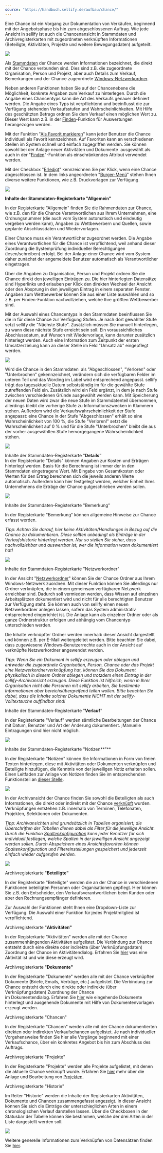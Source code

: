 ```yaml
---
source: "https://handbuch.sellify.de/aufbau/chance/"
---
```

Eine Chance ist ein Vorgang zur Dokumentation von Verkäufen, beginnend mit der Angebotsphase bis hin zum abgeschlossenen Auftrag. Wie jede Ansicht in sellify ist auch die Chancenansicht in Stammdaten und Archivregisterkarten mit zugeordneten verknüpften Informationen (Beteiligte, Aktivitäten, Projekte und weitere Bewegungsdaten) aufgeteilt.

![](https://image.jimcdn.com/app/cms/image/transf/dimension=890x10000:format=png/path/s42eb4d670de94a65/image/i57b456e0d5241307/version/1693944678/image.png)

Als [Stammdaten](https://handbuch.sellify.de/allgemein/benutzeroberfl%C3%A4che/ "Begriffe aus sellify, Aufbau von sellify") der Chance werden Informationen bezeichnet, die direkt mit der Chance verbunden sind. Dies sind z.B. die zugeordnete Organisation, Person und Projekt, aber auch Details zum Verkauf, Bemerkungen und der Chance zugeordnete [Windows-Netzwerkordner](https://handbuch.sellify.de/funktionen/netzwerkordner/ "Netzwerkordner").

Neben anderen Funktionen haben Sie auf der Chancenebene die Möglichkeit, konkrete Angaben zum Verkauf zu hinterlegen. Durch die Angabe eines Chancentyps kann die Art des Verkaufs genauer definiert werden. Die Angabe eines Typs ist verpflichtend und beeinflusst die zur Verfügung stehenden Verkaufsstufen und Wahrscheinlichkeiten. Mit Hilfe des geschätzten Betrags ordnen Sie dem Verkauf einen möglichen Wert zu. Dieser Wert kann z.B. in der [Finden](https://handbuch.sellify.de/aufbau/finden/ "Finden")\-Funktion für Auswertungen herangezogen werden.  

Mit der Funktion "[Als Favorit markieren](https://handbuch.sellify.de/funktionen/favoriten-definieren/ "Favoriten definieren")" kann jeder Benutzer die Chance individuell als Favorit kennzeichnen. Auf Favoriten kann an verschiedenen Stellen im System schnell und einfach zugegriffen werden. Sie können sowohl bei der Anlage neuer Aktivitäten und Dokumente  ausgewählt als auch in der "[Finden](https://handbuch.sellify.de/aufbau/finden/ "Finden")"-Funktion als einschränkendes Attribut verwendet werden.  

Mit der Checkbox "[Erledigt](https://handbuch.sellify.de/funktionen/erledigt-funktion/ "\"Erledigt\"-Funktion")" kennzeichnen Sie per Klick, wenn eine Chance abgeschlossen ist. In dem links angeordneten "[Burger-Menü](https://handbuch.sellify.de/funktionen/men%C3%BC-funktionen/ "Menü-Funktionen")"  stehen Ihnen diverse weitere Funktionen, wie z.B. Druckvorlagen zur Verfügung.

![](https://image.jimcdn.com/app/cms/image/transf/dimension=688x10000:format=png/path/s42eb4d670de94a65/image/ie08dd8154d657ef3/version/1693944733/image.png)

**Inhalte der Stammdaten-Registerkarte "Allgemein"**

In der Registerkarte "Allgemein" finden Sie die Rahmendaten zur Chance, wie z.B. den für die Chance Verantwortlichen aus Ihrem Unternehmen, eine Ordnungsnummer (die auch vom System automatisch und eindeutig vergeben werden kann), Angaben zu Wettbewerbern und Quellen, sowie geplante Abschlussdaten und Wiedervorlagen.

Einer Chance muss ein Verantwortlicher zugeordnet werden. Die Angabe eines Verantwortlichen für die Chance ist verpflichtend, weil anhand dieser Zuordnung die Systemprüfung individueller Berechtigungen (lesen/schreiben) erfolgt. Bei der Anlage einer Chance wird vom System daher zunächst der angemeldete Benutzer automatisch als Verantwortlicher eingetragen. 

Über die Angaben zu Organisation, Person und Projekt ordnen Sie die Chance direkt den jeweiligen Einträgen zu. Die hier hinterlegten Datensätze sind Hyperlinks und erlauben per Klick den direkten Wechsel der Ansicht oder den Absprung in den jeweiligen Eintrag in einem separaten Fenster. Angaben zum Wettbewerber können Sie aus einer Liste auswählen und so z.B. per Finden-Funktion nachvollziehen, welche Ihre größten Wettbewerber sind.

Mit der Auswahl eines Chancentyps in den Stammdaten beeinflussen Sie die in für diese Chance zur Verfügung Stufen. Je nach dort gewählter Stufe setzt sellify die "Nächste Stufe". Zusätzlich müssen Sie manuell hinterlegen, zu wann diese nächste Stufe erreicht sein soll. Ein voraussichtliches Abschlussdatum, auf Wunsch mit Wiedervorlage, kann darunter zusätzlich hinterlegt werden. Auch eine Information zum Zeitpunkt der ersten Umsatzerzielung kann an dieser Stelle im Feld "Umsatz ab" eingepflegt werden.

![](https://image.jimcdn.com/app/cms/image/transf/dimension=689x10000:format=png/path/s42eb4d670de94a65/image/if8b29523d3048bc8/version/1693944748/image.png)

Wird die Chance in den Stammdaten  als "Abgeschlossen", "Verloren" oder "Unterbrochen" gekennzeichnet, verändern sich die verfügbaren Felder im unteren Teil und das Wording im Label wird entsprechend angepasst. sellify trägt das tagesaktuelle Datum selbstständig im für die gewählte Stufe zutreffenden Feld ein. Zusätzlich wird ein Feld ergänzt, in dem je nach Stufe zwischen verschiedenen Gründe ausgewählt werden kann. Mit Speicherung der neuen Daten wird zwar die neue Stufe im Stammdatenteil übernommen, allerdings bleibt die vorherige Stufe zu Informationszwecken in Klammern stehen. Außerdem wird die Verkaufswahrscheinlichkeit der Stufe angepasst: eine Chance in der Stufe "Abgeschlossen" erhält so eine Wahrscheinlichkeit von 100 %, die Stufe "Verloren!" setzt die Wahrscheinlichkeit auf 0 % und für die Stufe "Unterbrochen" bleibt die aus der vorher ausgewählten Stufe hervorgegangene Wahrscheinlichkeit stehen.

![](https://image.jimcdn.com/app/cms/image/transf/dimension=706x10000:format=png/path/s42eb4d670de94a65/image/idf882de4120bed37/version/1693944767/image.png)

Inhalte der Stammdaten-Registerkarte "**Details"**  
In der Registerkarte "Details" können Angaben zur Kosten und Erträgen hinterlegt werden. Basis für die Berechnung ist immer der in den Stammdaten eingetragene Wert. Mit Eingabe von Gesamtkosten oder Werten für den Ertrag berechnen sich die jeweils anderen Werte automatisch. Außerdem kann hier festgelegt werden, welcher Einheit Ihres Unternehmens die Erträge der Chance gutgeschrieben werden sollen.

![](https://image.jimcdn.com/app/cms/image/transf/dimension=689x10000:format=png/path/s42eb4d670de94a65/image/i65348bba3a184b5d/version/1695733839/image.png)

Inhalte der Stammdaten-Registerkarte "Bemerkung"

In der Registerkarte "Bemerkung" können allgemeine Hinweise zur Chance erfasst werden.

*Tipp: Achten Sie darauf, hier keine Aktivitäten/Handlungen in Bezug auf die Chance zu dokumentieren. Diese sollten unbedingt als Einträge in der Verlaufshistorie hinterlegt werden. Nur so stellen Sie sicher, dass nachvollziehbar und auswertbar ist, wer die Information wann dokumentiert hat!*

![](https://image.jimcdn.com/app/cms/image/transf/dimension=690x10000:format=png/path/s42eb4d670de94a65/image/ida61198b4f625ef8/version/1693944792/image.png)

Inhalte der Stammdaten-Registerkarte "Netzwerkordner"

In der Ansicht "[Netzwerkordner](https://handbuch.sellify.de/funktionen/netzwerkordner/ "Netzwerkordner")" können Sie der Chance Ordner aus Ihrem Windows-Netzwerk zuordnen. Mit dieser Funktion können Sie allerdings nur Ordner verknüpfen, die in einem gemeinsam verfügbaren Netzwerk erreichbar sind. Dadurch soll vermieden werden, dass Wissen auf einzelnen Arbeitsplätzen dokumentiert wird und nicht für alle berechtigten Benutzer zur Verfügung steht. Sie können auch von sellify einen neuen Netzwerkordner anlegen lassen, sofern das System administrativ entsprechend eingerichtet ist. Die Anlage kann als einzelner Ordner oder als ganze Ordnerstruktur erfolgen und abhängig vom Chancentyp unterschieden werden.

Die Inhalte verknüpfter Ordner werden innerhalb dieser Ansicht dargestellt und können z.B. per E-Mail weitergeleitet werden. Bitte beachten Sie dabei, dass zugewiesene Windows-Benutzerrechte auch in der Ansicht auf verknüpfte Netzwerkordner angewendet werden.

*Tipp: Wenn Sie ein Dokument in sellify erzeugen oder ablegen und entweder die zugeordnete Organisation, Person, Chance oder das Projekt eine Netzwerkordnerverknüpfung hat, können Sie das Dokument physikalisch in diesem Ordner ablegen und trotzdem einen Eintrag in der sellify-Archivansicht erzeugen. Diese Funktion ist hilfreich, wenn in Ihrer Organisation nicht alle Personen mit sellify arbeiten, Sie bestimmte Informationen aber bereichsübergreifend teilen wollen. Bitte beachten Sie dabei, dass die Inhalte solcher Dokumente NICHT mit der sellify-Volltextsuche auffindbar sind!*

Inhalte der Stammdaten-Registerkarte "**Verlauf"**

In der Registerkarte "Verlauf" werden sämtliche Bearbeitungen der Chance mit Datum, Benutzer und Art der Änderung dokumentiert. ;Manuelle Eintragungen sind hier nicht möglich.  

![](https://image.jimcdn.com/app/cms/image/transf/dimension=678x10000:format=png/path/s42eb4d670de94a65/image/ifd59c412880ae178/version/1695733998/image.png)

Inhalte der Stammdaten-Registerkarte "Notizen**"**

In der Registerkarte "Notizen" können Sie Informationen in Form von freien Texten hinterlegen, diese mit Aktivitäten oder Dokumenten verknüpfen und Beteiligte hinzufügen, die Kenntnis von der jeweiligen Notiz erhalten sollen. Einen Leitfaden zur Anlage von Notizen finden Sie im entsprechenden Funktionsteil an [dieser Stelle](https://handbuch.sellify.de/funktionen/notizen/ "Notizen").  

![](https://image.jimcdn.com/app/cms/image/transf/dimension=678x10000:format=png/path/s42eb4d670de94a65/image/i0e9c1a63599debb7/version/1695310759/image.png)

In der Archivansicht der Chance finden Sie sowohl die Beteiligten als auch Informationen, die direkt oder indirekt mit der Chance [verknüpft](https://handbuch.sellify.de/allgemein/benutzeroberfl%C3%A4che/ "Benutzeroberfläche") wurden. Verknüpfungen entstehen z.B. innerhalb von Terminen, Telefonaten, Projekten, Selektionen oder Dokumenten.

*Tipp: Archivansichten sind grundsätzlich in Tabellen organisiert; die Überschriften der Tabellen dienen dabei als Filter für die jeweilige Ansicht. Durch die Funktion [Spaltenkonfiguration](https://handbuch.sellify.de/funktionen/spaltenkonfigurator-ansichtsfavoriten-und-tabkonfigurator/ "Spaltenkonfigurator, Ansichtsfavoriten und Tabkonfigurator") kann jeder Benutzer für sich individuell festlegen, welche Spalten in der jeweiligen Ansicht angezeigt werden sollen. Durch Abspeichern eines Ansichtsfavoriten können Spaltenkonfiguration und Filtereinstellungen gespeichert und jederzeit einfach wieder aufgerufen werden.*

![](https://image.jimcdn.com/app/cms/image/transf/dimension=749x10000:format=png/path/s42eb4d670de94a65/image/i4778c15017716e45/version/1693569272/image.png)

Archivregisterkarte "**Beteiligte"**

In der Registerkarte "Beteiligte" werden die an der Chance in verschiedenen Funktionen beteiligten Personen oder Organisationen gepflegt. Hier können Sie z.B. den Entscheider, den Verkaufsverantwortlichen beim Kunden oder aber den Rechnungsempfänger definieren.

Zur Auswahl der Funktionen steht Ihnen eine Dropdown-Liste zur Verfügung. Die Auswahl einer Funktion für jedes Projektmitglied ist verpflichtend.

Archivregisterkarte "**Aktivitäten"**

In der Registerkarte "Aktivitäten" werden alle mit der Chance zusammenhängenden Aktivitäten aufgelistet. Die Verbindung zur Chance entsteht durch eine direkte oder indirekte (über Verknüpfungsdaten) Zuordnung der Chance im Aktivitätendialog. Erfahren Sie [hier](https://handbuch.sellify.de/funktionen/aktivit%C3%A4ten-in-sellify-erzeugen/ "Aktivitäten in sellify erzeugen") was eine Aktivität ist und wie diese erzeugt wird.

Archivregisterkarte "**Dokumente"**

In der Registerkarte "Dokumente" werden alle mit der Chance verknüpften Dokumente (Briefe, Emails, Verträge, etc.) aufgelistet. Die Verbindung zur Chance entsteht durch eine direkte oder indirekte (über Verknüpfungsdaten) Zuordnung der Chance im Dokumentendialog. Erfahren Sie [hier](https://handbuch.sellify.de/funktionen/aktivit%C3%A4ten-in-sellify-erzeugen/ "Aktivitäten in sellify erzeugen") wie eingehende Dokumente hinterlegt und ausgehende Dokumente mit Hilfe von Dokumentenvorlagen erzeugt werden.

Archivregisterkarte "Chancen"

In der Registerkarte "Chancen" werden alle mit der Chance dokumentierten direkten oder indirekten Verkaufschancen aufgelistet. Je nach individueller Vorgehensweise finden Sie hier alle Vorgänge beginnend mit einer Verkaufschance, über ein konkretes Angebot bis hin zum Abschluss des Auftrags. 

Archivregisterkarte "Projekte"

In der Registerkarte "Projekte" werden alle Projekte aufgelistet, mit denen die aktuelle Chance verknüpft wurde. Erfahren Sie [hier](https://handbuch.sellify.de/aufbau/projekt/ "Projekt") mehr über die Anlage und Bearbeitung von [Projekten](https://handbuch.sellify.de/aufbau/projekt/ "Projekt").

Archivregisterkarte "Historie"

Im Reiter "Historie" werden die Inhalte der Registerkarten Aktivitäten, Dokumente und Chancen zusammengefasst angezeigt. In dieser Ansicht können Sie sich die Einträge der unterschiedlichen Arten in einem chronologischen Verlauf darstellen lassen. Über die Checkboxen in der Statusbar der Tabelle können Sie bestimmen, welche der drei Arten in der Liste dargestellt werden soll.

![](https://image.jimcdn.com/app/cms/image/transf/dimension=293x10000:format=png/path/s42eb4d670de94a65/image/ifaf26325f77369d3/version/1609337302/image.png)

Weitere generelle Informationen zum Verknüpfen von Datensätzen finden Sie [hier](https://handbuch.sellify.de/funktionen/informationen-verkn%C3%BCpfen/ "Informationen verknüpfen").